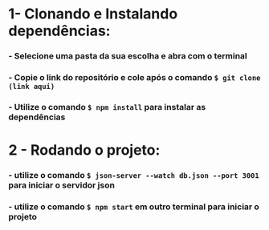 # 1- Clonando e Instalando dependências:
  ### - Selecione uma pasta da sua escolha e abra com o terminal
  ### - Copie o link do repositório e cole após o comando `$ git clone (link aqui)`
  ### - Utilize o comando `$ npm install` para instalar as dependências
 
# 2 - Rodando o projeto:
  ### - utilize o comando `$ json-server --watch db.json --port 3001` para iniciar o servidor json
  ### - utilize o comando `$ npm start` em outro terminal para iniciar o projeto
    
